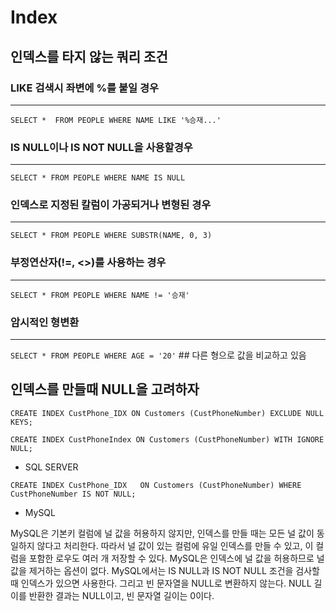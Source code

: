 # Index

## 인덱스를 타지 않는 쿼리 조건

### LIKE 검색시 좌변에 %를 붙일 경우
----

`SELECT * 
FROM PEOPLE
WHERE NAME LIKE '%승재...'`
 

### IS NULL이나 IS NOT NULL을 사용할경우
----
`SELECT *
FROM PEOPLE
WHERE NAME IS NULL`

### 인덱스로 지정된 칼럼이 가공되거나 변형된 경우
----
`SELECT *
FROM PEOPLE
WHERE SUBSTR(NAME, 0, 3)`

### 부정연산자(!=, <>)를 사용하는 경우
----
`SELECT *
FROM PEOPLE
WHERE NAME != '승재'`

### 암시적인 형변환
----
`SELECT *
FROM PEOPLE
WHERE AGE = '20'` ## 다른 형으로 값을 비교하고 있음




## 인덱스를 만들때 NULL을 고려하자

`CREATE INDEX CustPhone_IDX
ON Customers (CustPhoneNumber)
EXCLUDE NULL KEYS;`
  
  
`CREATE INDEX CustPhoneIndex
ON Customers (CustPhoneNumber)
WITH IGNORE NULL;`
  
- SQL SERVER

`CREATE INDEX CustPhone_IDX  
ON Customers (CustPhoneNumber)
WHERE CustPhoneNumber IS NOT NULL;`
 
- MySQL

MySQL은 기본키 컬럼에 널 값을 허용하지 않지만, 인덱스를 만들 때는 모든 널 값이 동일하지 않다고 처리한다. 따라서 널 값이 있는 컬럼에 유일 인덱스를 만들 수 있고, 이 컬럼을 포함한 로우도 여러 개 저장할 수 있다.
MySQL은 인덱스에 널 값을 허용하므로 널 값을 제거하는 옵션이 없다. MySQL에서는 IS NULL과 IS NOT NULL 조건을 검사할 때 인덱스가 있으면 사용한다.
그리고 빈 문자열을 NULL로 변환하지 않는다. NULL 길이를 반환한 결과는 NULL이고, 빈 문자열 길이는 0이다.
  
